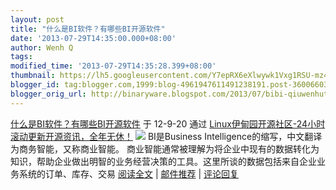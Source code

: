 ```yaml
---
layout: post
title: "什么是BI软件？有哪些BI开源软件"
date: '2013-07-29T14:35:00.000+08:00'
author: Wenh Q
tags:
modified_time: '2013-07-29T14:35:28.399+08:00'
thumbnail: https://lh5.googleusercontent.com/Y7epRX6eXlwywk1Vxg1RSU-mz4O6y3oJkH8YzBJpKwycj_bcL9B1mpY1QSmbSqbai2dgYjmEOthPEI5Zfa9ElpnTeS1Gku4dIzKRGYyTRNtW74zhL10=s72-c
blogger_id: tag:blogger.com,1999:blog-4961947611491238191.post-3600660338627372825
blogger_orig_url: http://binaryware.blogspot.com/2013/07/bibi-qiuwenhutigatbloggercom.html
---
```

[
什么是BI软件？有哪些BI开源软件](http://www.linuxeden.com/html/news/20120921/130212.html)
于 12-9-20 通过
[Linux伊甸园开源社区-24小时滚动更新开源资讯，全年无休！](http://www.linuxeden.com/)
[](http://www.linuxeden.com/)
![](https://lh5.googleusercontent.com/Y7epRX6eXlwywk1Vxg1RSU-mz4O6y3oJkH8YzBJpKwycj_bcL9B1mpY1QSmbSqbai2dgYjmEOthPEI5Zfa9ElpnTeS1Gku4dIzKRGYyTRNtW74zhL10)
BI是Business Intelligence的缩写，中文翻译为商务智能，又称商业智能。
商业智能通常被理解为将企业中现有的数据转化为知识，帮助企业做出明智的业务经营决策的工具。这里所谈的数据包括来自企业业务系统的订单、库存、交易
[阅读全文](http://www.linuxeden.com/html/news/20120921/130212.html) |
[邮件推荐](http://www.linuxeden.com/plus/recommend.php?aid=130212) |
[评论回复](http://www.linuxeden.com/plus/feedback.php?aid=130212)

